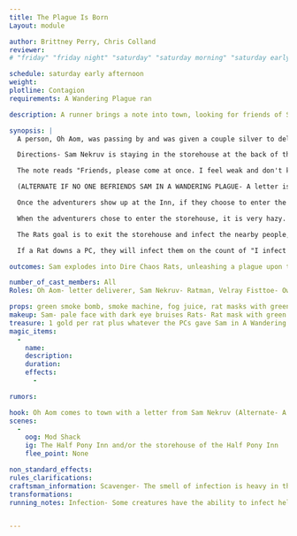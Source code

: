 ```yaml
---
title: The Plague Is Born
Layout: module

author: Brittney Perry, Chris Colland
reviewer: 
# "friday" "friday night" "saturday" "saturday morning" "saturday early afternoon" "saturday early evening" "saturday night" "reaction" "tavern setup" "townsfolk" "randoms"

schedule: saturday early afternoon
weight: 
plotline: Contagion 
requirements: A Wandering Plague ran

description: A runner brings a note into town, looking for friends of Sam Nekruv. The note begs for them to come at once, that the coughing is worse, and he is scared. Upon arrival, the adventures see Sam Nekruv, who is coughing worse than he did in town. He begs for them to not get too close. Eventually, his coughing will become worse and continuous. The scene will be then become enveloped by green smoke. Sam shrieks and falls to the floor, his cloak empty. Erupting from the once-body of Sam is a plague of Dire Chaos Rats.   

synopsis: |
  A person, Oh Aom, was passing by and was given a couple silver to deliver a note to the friends of Sam Nekruv in town, at the tavern. The deliverer, Oh Aom, seems sleazy, just gives off those vibes. He says he delivered the note "out of the kindness of his heart", and "the man didn't look like he had long on this earth", but still shamelessly took the silver from a dying homeless man. He says was already headed into the tavern and told the man he would deliver the note. No, he does not know Sam, never seen him before. When/if asked for directions, he counters with an offer of the directions for a Platinum, two Platinum and he'll take them there, but he is willing to negotiate for less. He will cave if threatened or roughed up. He will lead them there if threatened and demanded, or paid and asked. He is a spineless weasel looking for a free payday, and the encounter with him needs to reflect that. If the PCs show up at the Mod Shack without directions, they will be instructed to find directions and come back. Oh will not go out of game until the directions are given or he takes them there. Sam is located in the storehouse of The Half Pony Inn, located east of the tavern, in a not so nice part of town.

  Directions- Sam Nekruv is staying in the storehouse at the back of the Half Pony Inn, east of the tavern. 

  The note reads "Friends, please come at once. I feel weak and don't know if I'll make it though. I wish not to be alone, and I wish to send a letter to my daughter. You are the only ones I have to ask this favor of. Please, make haste. -Sam Nekruv"

  (ALTERNATE IF NO ONE BEFRIENDS SAM IN A WANDERING PLAGUE- A letter is delivered to the adventurers from the city, requesting the adventurers look into a beggar in the warehouse district that was seen wandering around town. They are asked to investigate the beggar and see if a cure for his sickness can be found, or "another alternative sought if no cure is found". The letter reads "To the adventurers in Vindale, we have been made aware of a sick individual roaming our city, begging for handouts. Please seek out this individual at the Half Pony Inn on the East side of town. Please cure him or otherwise find an alternative to remove him, if no cure is found.")

  Once the adventurers show up at the Inn, if they choose to enter the Inn, they will find it dimly lit, full of smoke, and smelling sour. The innkeeper will approach and flirt, asking what these handsome young adventurers are doing in this part of town. The innkeeper, Velray Fisttoe, will freely admit to letting a sick man stay in their storehouse for free because they felt bad for him. They will say that the storehouse is unlocked if the adventurers wish to go back there. The Inn is hazy do to the fact of everyone smoking indoors and the fireplace is drafted improperly and spews smoke.

  When the adventurers chose to enter the storehouse, it is very hazy. The smell of infection is apparent to all that can smell the haze (ie, you smell the fog, you smell the infection). If there happens to be a Scavenger in the group, they will almost be driven from the area by the smell. The adventurers will be greeted by a coughing Sam at the very back of the storehouse (NPCs are outside the side door). He will tell them to stay back in between coughs. He will be adamant that they stay away, and will become agitated if approached. He will say that he wants to dictate a letter to his daughter. He says that he knows he doesn't have long, he can't breathe and he knows there isn't any hope at this point. Nothing will change his mind, and he will insist between coughs that they need to send the letter. He can say that if he somehow survives, he will go see his daughter. He will become an adventurer like them. He will cough and wheeze and insist on the letter. Once he begins dictating the letter, he will erupt in a fit of coughing. As he coughs, a green smoke bomb will be set off in front of him. Once the smoke is heavy enough (npcs will enter though back door), Sam will collapse inside his robes with a shriek of pain, and the Dire Chaos Rats will emerge (ONE I EXPLODE FROM THE CORPSE... in unison) (Sound Effect- Rat squeaks after emerge)

  The Rats goal is to exit the storehouse and infect the nearby people, and secondly, fight and infect adventurers. They will take an erratic but steady route to the door, will attack if blocked or hindered, and exit. The NPCs are to go around the building, go out of game, and re-enter from the back door. They need to gather at the robe pile . They are to wait until all the NPCs are back at the robes and then count again (ONE I EXPLODE FROM THE CORPSE... in unison) Continue until there have approximately 30 spawns. The mod marshal needs to keep a rough count of how may rats escape. If more than 15 rats escape, the module "The Plague is Upon You" can be ran.

  If a Rat downs a PC, they will infect them on the count of "I infect you one, I infect you two, I infect you three." The PC will then become Infected (see running notes).    

outcomes: Sam explodes into Dire Chaos Rats, unleashing a plague upon the land.

number_of_cast_members: All 
Roles: Oh Aom- letter deliverer, Sam Nekruv- Ratman, Velray Fisttoe- Owner and proprietor of the Half Pony Inn, Dire Chaos Rats (approx 30 spawns)

props: green smoke bomb, smoke machine, fog juice, rat masks with green markings, note from Sam Nekruv, Letter from Vindale City
makeup: Sam- pale face with dark eye bruises Rats- Rat mask with green markings, black tabard with green sash
treasure: 1 gold per rat plus whatever the PCs gave Sam in A Wandering Plague (robe must be searched)
magic_items:
  - 
    name: 
    description:  
    duration: 
    effects: 
      - 

rumors: 

hook: Oh Aom comes to town with a letter from Sam Nekruv (Alternate- A letter is delivered to the PCs asking them to take care of Sam one way or another)
scenes: 
  - 
    oog: Mod Shack
    ig: The Half Pony Inn and/or the storehouse of the Half Pony Inn
    flee_point: None

non_standard_effects: 
rules_clarifications: 
craftsman_information: Scavenger- The smell of infection is heavy in the air. (the infection is represented by the hazy smoke.)
transformations: 
running_notes: Infection- Some creatures have the ability to infect helpless victims with material that will turn the person into a version of the creature. Unlike a werewolf or vampire curse, this is only a physical transformation of the victim’s body. Players will be told of specific triggers if necessary. Victims will lose all memory of their former lives, and the player must follow the commands they are given by the Monster Master until the character is slain. The character may then be killed and then given a Life spell and be cured of the infection. If the player dies the spirit may then proceed to the Healers’ Guild to be resurrected as normal. Infection is done just as a Killing Blow, with a count of “I infect you 1, I infect you 2, I infect you 3.”


---
```

